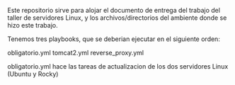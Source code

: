 Este repositorio sirve para alojar el documento de entrega del trabajo del taller de servidores Linux, y los archivos/directorios del ambiente donde se hizo este trabajo.

Tenemos tres playbooks, que se deberian ejecutar en el siguiente orden:

obligatorio.yml
tomcat2.yml
reverse_proxy.yml

obligatorio.yml hace las tareas de actualizacion de los dos servidores Linux (Ubuntu y Rocky)
